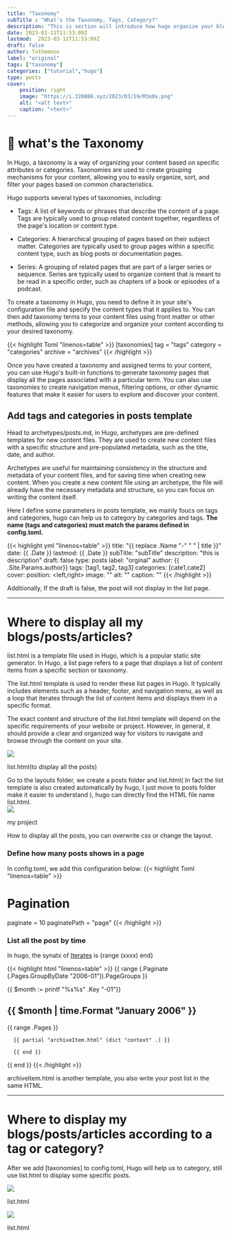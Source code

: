 ```yaml
---
title: "Taxonomy"
subTitle : "What's the Taxonomy, Tags, Category?"
description: "This is section will introduce how hugo organize your blog or posts"
date: 2023-03-11T11:53:09Z
lastmod:  2023-03-11T11:53:09Z
draft: false
author: Tothemoon
label: "original"
tags: ["taxonomy"]
categories: ["tutorial","hugo"]
type: posts
cover:
    position: right
    image: "https://i.328888.xyz/2023/03/19/M3o0x.png"
    alt: "<alt text>"
    caption: "<text>"
---
```

# 👀 what's the Taxonomy
In Hugo, a taxonomy is a way of organizing your content based on specific attributes or categories. Taxonomies are used to create grouping mechanisms for your content, allowing you to easily organize, sort, and filter your pages based on common characteristics.

Hugo supports several types of taxonomies, including:

* Tags: A list of keywords or phrases that describe the content of a page. Tags are typically used to group related content together, regardless of the page's location or content type.

* Categories: A hierarchical grouping of pages based on their subject matter. Categories are typically used to group pages within a specific content type, such as blog posts or documentation pages.

* Series: A grouping of related pages that are part of a larger series or sequence. Series are typically used to organize content that is meant to be read in a specific order, such as chapters of a book or episodes of a podcast.

To create a taxonomy in Hugo, you need to define it in your site's configuration file and specify the content types that it applies to. You can then add taxonomy terms to your content files using front matter or other methods, allowing you to categorize and organize your content according to your desired taxonomy.

{{< highlight Toml "linenos=table" >}}
[taxonomies]
  tag = "tags"
  category = "categories"
  archive = "archives"
{{< /highlight >}}

Once you have created a taxonomy and assigned terms to your content, you can use Hugo's built-in functions to generate taxonomy pages that display all the pages associated with a particular term. You can also use taxonomies to create navigation menus, filtering options, or other dynamic features that make it easier for users to explore and discover your content.

## Add tags and categories in posts template
Head to archetypes/posts.md, in Hugo, archetypes are pre-defined templates for new content files. They are used to create new content files with a specific structure and pre-populated metadata, such as the title, date, and author. 

Archetypes are useful for maintaining consistency in the structure and metadata of your content files, and for saving time when creating new content. When you create a new content file using an archetype, the file will already have the necessary metadata and structure, so you can focus on writing the content itself.

Here I define some parameters in posts template, we mainly foucs on tags and categories, hugo can help us to category by categories and tags. 
**The name (tags and categories) must match the params defined in config.toml.**

{{< highlight yml "linenos=table" >}}
title: "{{ replace .Name "-" " " | title }}"
date: {{ .Date }}
lastmod: {{ .Date }}
subTitle: "subTitle"
description: "this is description"
draft: false
type: posts
label: "orginal"
author: {{ .Site.Params.author}}
tags: [tag1, tag2, tag3]
categories: [cate1,cate2]
cover:
    position: <left,right>
    image: ""
    alt: "<alt text>"
    caption: "<text>"
{{< /highlight >}}

Additionally, If the draft is false, the post will not display in the list page.




- - -

# Where to display all my blogs/posts/articles?

list.html is a template file used in Hugo, which is a popular static site generator. In Hugo, a list page refers to a page that displays a list of content items from a specific section or taxonomy.

The list.html template is used to render these list pages in Hugo. It typically includes elements such as a header, footer, and navigation menu, as well as a loop that iterates through the list of content items and displays them in a specific format.

The exact content and structure of the list.html template will depend on the specific requirements of your website or project. However, in general, it should provide a clear and organized way for visitors to navigate and browse through the content on your site.


<div class="polaroid" style="width:50%" >
   <a
         data-fancybox="gallery"
         data-src="https://i.328888.xyz/2023/03/19/MNjQZ.png">
        <img src="https://i.328888.xyz/2023/03/19/MNjQZ.png"/>
    </a>
  <div class="container">
    <p> list.html(to display all the posts) </p>
  </div>
</div>
Go to the layouts folder, we create a posts folder and list.html( In fact the list template is also created automatically by hugo, I just move to posts folder make it easier to understand ), hugo can directly find the HTML file name list.html.
<div class="polaroid" style="width:50%" >
   <a
         data-fancybox="gallery"
         data-src="https://i.328888.xyz/2023/03/19/MrlMo.png">
        <img src="https://i.328888.xyz/2023/03/19/MrlMo.png" />
    </a>
  <div class="container">
    <p> my project </p>
  </div>
</div>
How to display all the posts, you can overwrite css or change the layout.

### Define how many posts shows in a page
In config.toml, we add this configuration below:
{{< highlight Toml "linenos=table" >}}
# Pagination
paginate = 10
paginatePath = "page"
{{< /highlight >}}

### List all the post by time
In hugo, the synatx of [Iterates](https://gohugo.io/functions/range/) is {range (xxxx) end}

{{< highlight html "linenos=table" >}}
  {{ range (.Paginate (.Pages.GroupByDate "2006-01")).PageGroups }}
  <div class="result" role="group">
      {{ $month := printf "%s%s" .Key "-01"}}
      <h2 class="result__title">{{ $month | time.Format "January 2006" }}</h2>
      {{ range .Pages }}

      {{ partial "archiveItem.html" (dict "context" .) }}

      {{ end }}
  </div>
  {{ end }}
{{< /highlight >}}

archiveItem.html is another template, you also write your post list in the same HTML.


---

# Where to display my blogs/posts/articles according to a tag or category?
After we add [taxonomies] to config.toml, Hugo will help us to category, still use list.html to display some specific posts.
<div class="flex">
  <div class="polaroid" style="width:40%" >
   <a
         data-fancybox="gallery"
         data-src="https://i.328888.xyz/2023/03/19/Mreq5.png">
        <img src="https://i.328888.xyz/2023/03/19/Mreq5.png"/>
    </a>
    <div class="container">
      <p> list.html </p>
    </div>
  </div>
  <div class="polaroid" style="width:40%" >
    <a
         data-fancybox="gallery"
         data-src="https://i.328888.xyz/2023/03/19/MrFEZ.png">
        <img src="https://i.328888.xyz/2023/03/19/MrFEZ.png"/>
    </a>
    <div class="container">
      <p> list.html </p>
    </div>
  </div>
</div>


